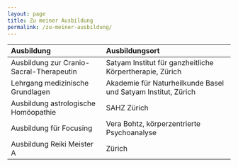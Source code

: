 ```yaml
---
layout: page
title: Zu meiner Ausbildung
permalink: /zu-meiner-ausbildung/
---
```


Ausbildung | Ausbildungsort
:---------- | :--------------
Ausbildung zur Cranio-Sacral-Therapeutin | Satyam Institut für ganzheitliche Körpertherapie, Zürich
Lehrgang medizinische Grundlagen | Akademie für Naturheilkunde Basel und Satyam Institut, Zürich
Ausbildung astrologische Homöopathie | SAHZ Zürich
Ausbildung für Focusing | Vera Bohtz, körperzentrierte Psychoanalyse
Ausbildung Reiki Meister A | Zürich
